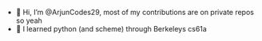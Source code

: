 - 👋 Hi, I’m @ArjunCodes29, most of my contributions are on private repos so yeah
- 🌱 I learned python (and scheme) through Berkeleys cs61a


<!---
ArjunCodes29/ArjunCodes29 is a ✨ special ✨ repository because its `README.md` (this file) appears on your GitHub profile.
You can click the Preview link to take a look at your changes.
--->
